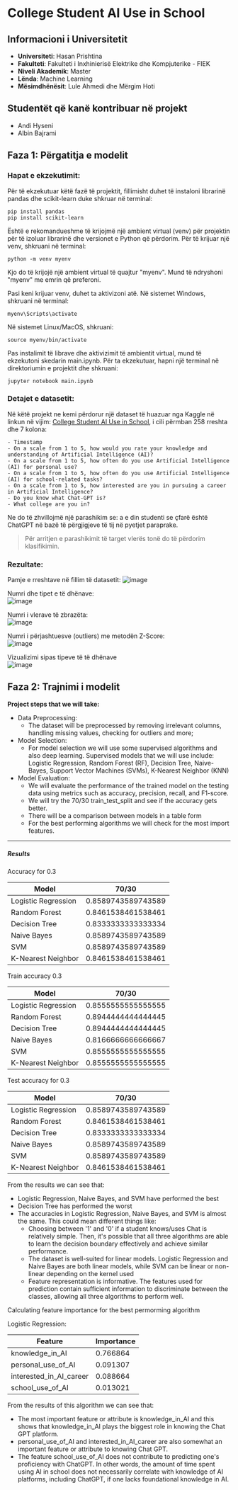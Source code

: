 # College Student AI Use in School

## Informacioni i Universitetit
- **Universiteti**: Hasan Prishtina
- **Fakulteti**: Fakulteti i Inxhinierisë Elektrike dhe Kompjuterike - FIEK
- **Niveli Akademik**: Master
- **Lënda**: Machine Learning
- **Mësimdhënësit**: Lule Ahmedi dhe Mërgim Hoti

## Studentët që kanë kontribuar në projekt
- Andi Hyseni
- Albin Bajrami

## Faza 1: Përgatitja e modelit

### Hapat e ekzekutimit:
Për të ekzekutuar këtë fazë të projektit, fillimisht duhet të instaloni librarinë pandas dhe scikit-learn duke shkruar në terminal:
```
pip install pandas
pip install scikit-learn
```

Është e rekomandueshme të krijojmë një ambient virtual (venv) për projektin për të izoluar librarinë dhe versionet e Python që përdorim. Për të krijuar një venv, shkruani në terminal:
```
python -m venv myenv
```
Kjo do të krijojë një ambient virtual të quajtur "myenv". Mund të ndryshoni "myenv" me emrin që preferoni.

Pasi keni krijuar venv, duhet ta aktivizoni atë. Në sistemet Windows, shkruani në terminal:
```
myenv\Scripts\activate
```
Në sistemet Linux/MacOS, shkruani:
```
source myenv/bin/activate
```

Pas instalimit të librave dhe aktivizimit të ambientit virtual, mund të ekzekutoni skedarin main.ipynb. Për ta ekzekutuar, hapni një terminal në direktoriumin e projektit dhe shkruani:
```
jupyter notebook main.ipynb
```

### Detajet e datasetit:
Në këtë projekt ne kemi përdorur një dataset të huazuar nga Kaggle në linkun në vijim: [College Student AI Use in School](https://www.kaggle.com/datasets/trippinglettuce/college-student-ai-use-in-school/data), i cili përmban 258 rreshta dhe 7 kolona:
```
- Timestamp
- On a scale from 1 to 5, how would you rate your knowledge and understanding of Artificial Intelligence (AI)?
- On a scale from 1 to 5, how often do you use Artificial Intelligence (AI) for personal use?
- On a scale from 1 to 5, how often do you use Artificial Intelligence (AI) for school-related tasks?
- On a scale from 1 to 5, how interested are you in pursuing a career in Artificial Intelligence?
- Do you know what Chat-GPT is?
- What college are you in?
```
Ne do të zhvillojmë një parashikim se: a e din studenti se çfarë është ChatGPT në bazë të përgjigjeve të tij në pyetjet paraprake.
> Për arritjen e parashikimit të target vlerës tonë do të përdorim klasifikimin.
 
### Rezultate:
Pamje e rreshtave në fillim të datasetit:
![image](https://github.com/Andi6H/ML-College-Student-AI-Use-in-School/assets/63552231/2e7c5715-83ff-4f8f-a7eb-a5bd5d5d25d3)

Numri dhe tipet e të dhënave:                                                                                              
![image](https://github.com/Andi6H/ML-College-Student-AI-Use-in-School/assets/63552231/35085595-19af-4072-9ba3-9626943f0f24)

Numri i vlerave të zbrazëta:                                                                                              
![image](https://github.com/Andi6H/ML-College-Student-AI-Use-in-School/assets/63552231/d6b69b7c-6488-452e-aba8-3c61734ed58d)

Numri i përjashtuesve (outliers) me metodën Z-Score:                                                                        
![image](https://github.com/Andi6H/ML-College-Student-AI-Use-in-School/assets/63552231/8ddbd8b8-e3b4-448d-9221-c930f039a284)

Vizualizimi sipas tipeve të të dhënave                                                                                    
![image](https://github.com/Andi6H/ML-College-Student-AI-Use-in-School/assets/63552231/9e9c2f01-b160-4f59-aee9-875c389f3a88)

## Faza 2: Trajnimi i modelit

**Project steps that we will take:**

<ul>
  <li>Data Preprocessing:
    <ul>
      <li>The dataset will be preprocessed by removing irrelevant columns, handling missing values, checking for outliers and more;
      </li>
    </ul>
  </li>  
  <li>Model Selection:
    <ul>
      <li>For model selection we will use some supervised algorithms and also deep learning. Supervised models that we will use include: Logistic Regression, Random Forest (RF), Decision Tree, Naive-Bayes, Support Vector Machines (SVMs), K-Nearest Neighbor (KNN)</li>
    </ul>
  </li>
  <li>Model Evaluation:
    <ul>
      <li>We will evaluate the performance of the trained model on the testing data using metrics such as accuracy, precision, recall, and F1-score.</li>
        <li>We will try the 70/30 train_test_split and see if the accuracy gets better.</li>
      <li>There will be a comparison between models in a table form</li>
      <li>For the best performing algorithms we will check for the most import features.</li>
    </ul>
  </li>
</ul> 
<hr>

<h5>Results </h5>
<p> Accuracy for 0.3</p>

Model  | 70/30 
------------- | ------------- 
Logistic Regression  | 0.8589743589743589   
Random Forest  | 0.8461538461538461 
Decision Tree  | 0.8333333333333334
Naive Bayes  | 0.8589743589743589  
SVM  | 0.8589743589743589
K-Nearest Neighbor  | 0.8461538461538461

<p> Train accuracy 0.3</p>

Model  | 70/30 
------------- | -------------  
Logistic Regression  | 0.8555555555555555 
Random Forest  | 0.8944444444444445  
Decision Tree  | 0.8944444444444445
Naive Bayes  | 0.8166666666666667
SVM  | 0.8555555555555555
K-Nearest Neighbor  | 0.8555555555555555

<p> Test accuracy for 0.3</p>

Model  | 70/30 
------------- | ------------- 
Logistic Regression  | 0.8589743589743589
Random Forest  | 0.8461538461538461 
Decision Tree  | 0.8333333333333334
Naive Bayes  | 0.8589743589743589
SVM  | 0.8589743589743589 
K-Nearest Neighbor  | 0.8461538461538461

<p> From the results we can see that:</p>
<ul>
    <li>Logistic Regression, Naive Bayes, and SVM have performed the best</li>
    <li>Decision Tree has performed the worst</li>
    <li>The accuracies in Logistic Regression, Naive Bayes, and SVM is almost the same. This could mean different things like:
        <ul>
            <li>Choosing between '1' and '0' if a student knows/uses Chat is relatively simple. Then, it's possible that all three algorithms are able to learn the decision boundary effectively and achieve similar performance.</li>
            <li>The dataset is well-suited for linear models. Logistic Regression and Naive Bayes are both linear models, while SVM can be linear or non-linear depending on the kernel used</li>
            <li>Feature representation is informative. The features used for prediction contain sufficient information to discriminate between the classes, allowing all three algorithms to perform well.</li>
        </ul>
    </li>
</ul>


<p> Calculating feature importance for the best permorming algorithm </p>

<p> Logistic Regression: </p>

Feature  | Importance  
------------- | -------------  
knowledge_in_AI  | 0.766864  
personal_use_of_AI  | 0.091307 
interested_in_AI_career  | 0.088664 
school_use_of_AI  | 0.013021 

<p>From the results of this algorithm we can see that:</p>
<ul>
    <li>The most important feature or attribute is knowledge_in_AI and this shows that knowledge_in_AI plays the biggest role in knowing the Chat GPT platform.</li>
    <li>personal_use_of_AI and interested_in_AI_career are also somewhat an important feature or attribute to knowing Chat GPT.</li>
    <li>The feature school_use_of_AI does not contribute to predicting one's proficiency with ChatGPT. In other words, the amount of time spent using AI in school does not necessarily correlate with knowledge of AI platforms, including ChatGPT, if one lacks foundational knowledge in AI.</li>
</ul>
